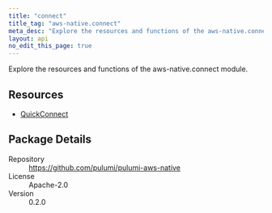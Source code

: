 ```yaml
---
title: "connect"
title_tag: "aws-native.connect"
meta_desc: "Explore the resources and functions of the aws-native.connect module."
layout: api
no_edit_this_page: true
---
```


<!-- WARNING: this file was generated by Pulumi Docs Generator. -->
<!-- Do not edit by hand unless you're certain you know what you are doing! -->

Explore the resources and functions of the aws-native.connect module.

<h2 id="resources">Resources</h2>
<ul class="api">
    <li><a href="quickconnect" title="QuickConnect"><span class="symbol resource"></span>QuickConnect</a></li>
</ul>

<h2 id="package-details">Package Details</h2>
<dl class="package-details">
	<dt>Repository</dt>
	<dd><a href="https://github.com/pulumi/pulumi-aws-native">https://github.com/pulumi/pulumi-aws-native</a></dd>
	<dt>License</dt>
	<dd>Apache-2.0</dd>
	<dt>Version</dt>
	<dd>0.2.0</dd>
</dl>

